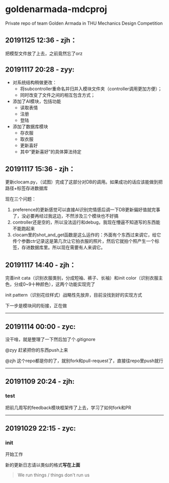 # goldenarmada-mdcproj

Private repo of team Golden Armada in THU Mechanics Design Competition

## 20191125 12:36 - zjh：
把模型文件放了上去，之前竟然忘了orz

## 20191117 20:28 - zyy:
- 对系统结构稍做更改：
  - 将subcontroller重命名并归并入模块文件夹（controller调用更加方便）；
  - 同时改变了文件之间的相互包含方式；
- 添加了AI模块，包括功能
  - 读取表情
  - 注册
  - 登陆
- 添加了数据库模块
  - 存衣服
  - 取衣服
  - 更新喜好
  - 其中“更新喜好”的具体算法待定

## 20191117 15:36 - zjh：

更新clocam.py，（试图）完成了这部分对DB的调用。如果成功的话应该能做到把路径+标签存进数据库

现在三个问题：
1. preference的更新感觉可以直接AI识别完情感后调一下DB更新偏好值就完事了，没必要再经过我这边，不然涉及三个模块也不好搞
2. controller还是空的，所以没法运行和debug，我现在懵逼不知道写的东西能不能跑起来
3. clocam里的shot_and_get函数是这么运作的：外面有个东西过来调它，给它传个参数ctr记录这是第几次让它拍衣服的照片，然后它就拍个照产生一个标签，存进数据库里。所以现在需要有人来调它。

## 20191117 14:40 - zjh：

完善init cata（识别衣服类别，分成短袖、裤子、长袖）和init color（识别衣服主色，分成0~9十种颜色），这两个功能实现完了

init pattern（识别花纹样式）战略性先放弃，目前没找到好的实现方式

下一步是模块间的衔接，正在做

---

## 20191114 00:00 - zyc:

没干啥，就是整理了一下然后加了个.gitignore

@zyy 赶紧把你的东西push上来

@zjh 这个repo都是你的了，就别fork和pull-request了，直接往repo里push就行

---

## 20191109 20:24 - zjh:

### test

把前几周写的feedback模块框架传了上去，学习了如何fork和PR

---

## 20191029 22:15 - zyc:

### init

开始工作

新的更新日志请以类似的格式**写在上面**

> We run things / things don't run us

